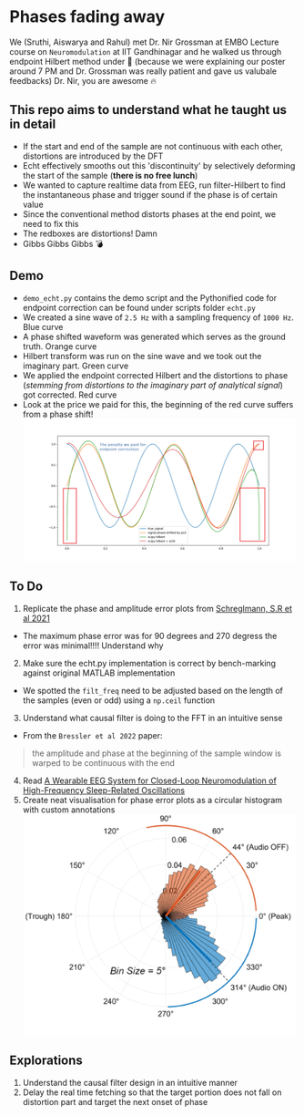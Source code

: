 # Phases fading away
We (Sruthi, Aiswarya and Rahul) met Dr. Nir Grossman at EMBO Lecture course on `Neuromodulation` at IIT Gandhinagar and he walked us through endpoint Hilbert method under :flashlight: (because we were explaining our poster around 7 PM and Dr. Grossman was really patient and gave us valubale feedbacks) Dr. Nir, you are awesome :fire:

## This repo aims to understand what he taught us in detail
- If the start and end of the sample are not continuous with each other, distortions are introduced by the DFT
- Echt effectively smooths out this 'discontinuity' by selectively deforming the start of the sample (**there is no free lunch**)
- We wanted to capture realtime data from EEG, run filter-Hilbert to find the instantaneous phase and trigger sound if the phase is of certain value
- Since the conventional method distorts phases at the end point, we need to fix this
- The redboxes are distortions! Damn
- Gibbs Gibbs Gibbs :bomb:

## Demo
- `demo_echt.py` contains the demo script and the Pythonified code for endpoint correction can be found under scripts folder `echt.py`
- We created a sine wave of `2.5 Hz` with a sampling frequency of `1000 Hz`. Blue curve
- A phase shifted waveform was generated which serves as the ground truth. Orange curve
- Hilbert transform was run on the sine wave and we took out the imaginary part. Green curve
- We applied the endpoint corrected Hilbert and the distortions to phase (*stemming from distortions to the imaginary part of analytical signal*) got corrected. Red curve
- Look at the price we paid for this, the beginning of the red curve suffers from a phase shift!
![](https://github.com/rahulvenugopal/Phases-fading-away/blob/main/Demo.png)

## To Do
1. Replicate the phase and amplitude error plots from [Schreglmann, S.R et al 2021](https://www.nature.com/articles/s41467-020-20581-7#citeas)
- The maximum phase error was for 90 degrees and 270 degress the error was minimal!!!! Understand why
2. Make sure the echt.py implementation is correct by bench-marking against original MATLAB implementation
- We spotted the `filt_freq` need to be adjusted based on the length of the samples (even or odd) using a `np.ceil` function
3. Understand what causal filter is doing to the FFT in an intuitive sense
- From the `Bressler et al 2022` paper:
> the amplitude and phase at the beginning of the sample window is warped to be continuous with the end

4. Read [A Wearable EEG System for Closed-Loop Neuromodulation of High-Frequency Sleep-Related Oscillations](https://arxiv.org/abs/2212.11273)
5. Create neat visualisation for phase error plots as a circular histogram with custom annotations
![Image from Figure 7 of Bressler et al, 2022 paper](https://github.com/rahulvenugopal/Phases-fading-away/blob/main/Circular_barhistogram_with_custom_texts.png)

## Explorations
1. Understand the causal filter design in an intuitive manner
2. Delay the real time fetching so that the target portion does not fall on distortion part and target the next onset of phase
